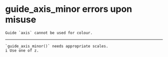 # guide_axis_minor errors upon misuse

    Guide `axis` cannot be used for colour.

---

    `guide_axis_minor()` needs appropriate scales.
    i Use one of z.

